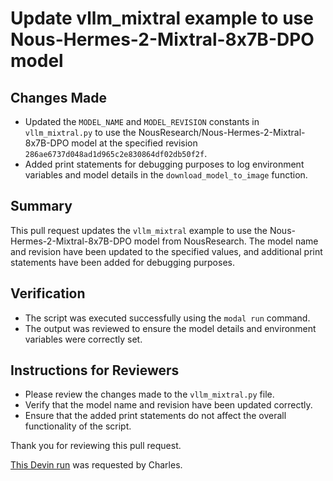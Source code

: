 # Update vllm_mixtral example to use Nous-Hermes-2-Mixtral-8x7B-DPO model

## Changes Made
- Updated the `MODEL_NAME` and `MODEL_REVISION` constants in `vllm_mixtral.py` to use the NousResearch/Nous-Hermes-2-Mixtral-8x7B-DPO model at the specified revision `286ae6737d048ad1d965c2e830864df02db50f2f`.
- Added print statements for debugging purposes to log environment variables and model details in the `download_model_to_image` function.

## Summary
This pull request updates the `vllm_mixtral` example to use the Nous-Hermes-2-Mixtral-8x7B-DPO model from NousResearch. The model name and revision have been updated to the specified values, and additional print statements have been added for debugging purposes.

## Verification
- The script was executed successfully using the `modal run` command.
- The output was reviewed to ensure the model details and environment variables were correctly set.

## Instructions for Reviewers
- Please review the changes made to the `vllm_mixtral.py` file.
- Verify that the model name and revision have been updated correctly.
- Ensure that the added print statements do not affect the overall functionality of the script.

Thank you for reviewing this pull request.

[This Devin run](https://preview.devin.ai/devin/463a6ebe006047c9b142b67beaef5062) was requested by Charles.
